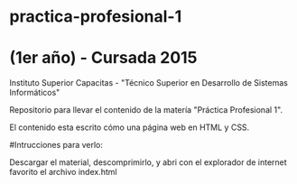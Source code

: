 # practica-profesional-1
# (1er año) - Cursada 2015 

Instituto Superior Capacitas - "Técnico Superior en Desarrollo de Sistemas Informáticos"

Repositorio para llevar el contenido de la matería "Práctica Profesional 1".

El contenido esta escrito cómo una página web en HTML y CSS.

#Intrucciones para verlo:

Descargar el material, descomprimirlo, y abri con el explorador de internet favorito el archivo index.html
